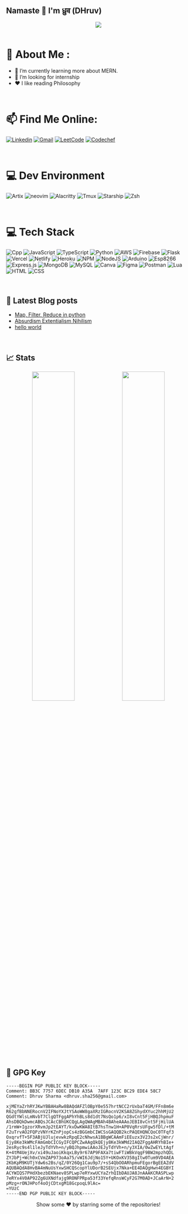 ## Namaste 🙏 I'm ध्रुव (DHruv)

<div align="center">
	<img src="https://raw.githubusercontent.com/mayankchaudhary26/Cool-Readme-ideas/master/data/multi-screen.gif"/>
</div>

<br/>

# 💫 About Me :
- 🌱 I’m currently learning more about MERN.
- 🤔 I’m looking for internship
- ❤️ I like reading Philosophy

<br/>

# 📫 Find Me Online: 
[![Linkedin](https://img.shields.io/badge/LinkedIn-0077B5?style=for-the-badge&logo=linkedin&logoColor=white)](https://www.linkedin.com/in/dhruv-sha256/)
[![Gmail](https://img.shields.io/badge/Gmail-D14836?style=for-the-badge&logo=gmail&logoColor=white)](mailto:dhruv.sha256@gmail.com)
[![LeetCode](https://img.shields.io/badge/-LeetCode-FFA116?style=for-the-badge&logo=LeetCode&logoColor=black)](https://leetcode.com/dhruvsha256/)
[![Codechef](https://img.shields.io/badge/-CodeChef-5B4638?style=for-the-badge&logo=CodeChef&logoColor=white)](https://www.codechef.com/users/m1ch10)

<br/>

# 💻 Dev Environment
![Artix](https://img.shields.io/badge/Artix_Linux-10A0CC?style=for-the-badge&logo=artix-linux&logoColor=white)
![neovim](https://img.shields.io/badge/NeoVim-%2357A143.svg?&style=for-the-badge&logo=neovim&logoColor=white)
![Alacritty](https://img.shields.io/badge/alacritty-F46D01?style=for-the-badge&logo=alacritty&logoColor=white)
![Tmux](https://img.shields.io/badge/tmux-1BB91F?style=for-the-badge&logo=tmux&logoColor=white)
![Starship](https://img.shields.io/badge/starship-DD0B78?style=for-the-badge&logo=starship&logoColor=white)
![Zsh](https://img.shields.io/badge/ZSH-4EAA25?style=for-the-badge&logo=GNU%20Bash&logoColor=white)

<br/>


# 💻 Tech Stack
![Cpp](https://img.shields.io/badge/C%2B%2B-00599C?style=for-the-badge&logo=c%2B%2B&logoColor=white)
![JavaScript](https://img.shields.io/badge/javascript-%23323330.svg?style=for-the-badge&logo=javascript&logoColor=%23F7DF1E)
![TypeScript](https://img.shields.io/static/v1?style=for-the-badge&message=TypeScript&color=3178C6&logo=TypeScript&logoColor=FFFFFF&label=)
![Python](https://img.shields.io/badge/python-3670A0?style=for-the-badge&logo=python&logoColor=ffdd54)
![AWS](https://img.shields.io/badge/AWS-%23FF9900.svg?style=for-the-badge&logo=amazon-aws&logoColor=white)
![Firebase](https://img.shields.io/badge/firebase-%23039BE5.svg?style=for-the-badge&logo=firebase) 
![Flask](https://img.shields.io/badge/Flask-000000?style=for-the-badge&logo=flask&logoColor=white)
![Vercel](https://img.shields.io/badge/vercel-%23000000.svg?style=for-the-badge&logo=vercel&logoColor=white)
![Netlify](https://img.shields.io/badge/netlify-%23000000.svg?style=for-the-badge&logo=netlify&logoColor=#00C7B7)
![Heroku](https://img.shields.io/badge/heroku-%23430098.svg?style=for-the-badge&logo=heroku&logoColor=white)
![NPM](https://img.shields.io/badge/NPM-%23000000.svg?style=for-the-badge&logo=npm&logoColor=white)
![NodeJS](https://img.shields.io/badge/node.js-6DA55F?style=for-the-badge&logo=node.js&logoColor=white)
![Arduino](https://img.shields.io/badge/Arduino-00979D?style=for-the-badge&logo=Arduino&logoColor=white)
![Esp8266](https://img.shields.io/badge/espressif-E7352C?style=for-the-badge&logo=espressif&logoColor=white)
![Express.js](https://img.shields.io/badge/express.js-%23404d59.svg?style=for-the-badge&logo=express&logoColor=%2361DAFB)
![MongoDB](https://img.shields.io/badge/MongoDB-%234ea94b.svg?style=for-the-badge&logo=mongodb&logoColor=white)
![MySQL](https://img.shields.io/badge/mysql-%2300f.svg?style=for-the-badge&logo=mysql&logoColor=white)
![Canva](https://img.shields.io/badge/Canva-%2300C4CC.svg?style=for-the-badge&logo=Canva&logoColor=white)
![Figma](https://img.shields.io/badge/figma-%23F24E1E.svg?style=for-the-badge&logo=figma&logoColor=white)
![Postman](https://img.shields.io/badge/Postman-FF6C37?style=for-the-badge&logo=postman&logoColor=white) 
![Lua](https://img.shields.io/badge/Lua-2C2D72?style=for-the-badge&logo=lua&logoColor=white)
![HTML](https://img.shields.io/badge/HTML5-E34F26?style=for-the-badge&logo=html5&logoColor=white)
![CSS](https://img.shields.io/badge/CSS3-1572B6?style=for-the-badge&logo=css3&logoColor=white)

<br/>

## 📕  Latest Blog posts
<!-- BLOG-POST-LIST:START -->
- [Map, Filter, Reduce in python](https://dhruvsha256.github.io/posts/2022/07/map-filter-reduce-in-python/)
- [Absurdism Extentialism Nihilism](https://dhruvsha256.github.io/posts/2022/07/absurdism-extentialism-nihilism/)
- [hello world](https://dhruvsha256.github.io/posts/2022/07/hello-world/)
<!-- BLOG-POST-LIST:END -->

<br/>

## 📈 Stats
<p align="center">
	<img width="48%" src="https://github-readme-stats.vercel.app/api?username=dhruvsha256&show_icons=true&theme=highcontrast" />
  <img width="48%" src="https://github-readme-streak-stats.herokuapp.com/?user=dhruvsha256&theme=highcontrast" />
</p>

## 🔐 GPG Key
```
-----BEGIN PGP PUBLIC KEY BLOCK-----
Comment: BB3C 7757 6DEC DB10 A35A  7AFF 123C BC29 EDE4 58C7
Comment: Dhruv Sharma <dhruv.sha256@gmail.com>

xjMEYaZrhRYJKwYBBAHaRw8BAQdAFZlOBpY0e557hrtNCC2rUxbaT4GM/FFn8m6e
R62gfBbNNERocnV2IFNoYXJtYSAoWW8gaXRzIGRocnV2KSA8ZGhydXYuc2hhMjU2
QGdtYWlsLmNvbT7ClgQTFggAPhYhBLs8d1dt7NsQo1p6/xI8vCnt5FjHBQJhpmuF
AhsDBQkDwmcABQsJCAcCBhUKCQgLAgQWAgMBAh4BAheAAAoJEBI8vCnt5FjHilUA
/1rmW+IgzorXRvmJp2tEAYT/kvDwKWA8ItB7hsTnw1H+AP0VqRrsUFgw5fDl/+tM
F2uTrvAO2FQPzVNYrKZnPjopCs4zBGGmbCIWCSsGAQQB2kcPAQEHQNCQoC0TFqf3
OxqrvfT+5F3ABjUJlujevwkzRpqE2cNhwsA1BBgWCAAmFiEEuzx3V23s2xCjWnr/
Ejy8Ke3kWMcFAmGmbCICGyIFCQPCZwAAgQkQEjy8Ke3kWMd2IAQZFggAHRYhBIe+
2esRyc9s4l1leJyTdYVh+n/yBQJhpmwiAAoJEJyTdYVh+n/y3XIA/0wZwEYLtAgf
K+4tM4UejXv/xi49uJaoiKkqxLBy9r67AP9FAXa7tiwFTiWBkVqgF9BW2mpzhQDL
ZYJbPj+Wch0xCVmZAP973oAa75/vWI6JdjNo15Y+UKOxKV358gItw0Tum9VD4AEA
2KbKpM9KUTjYdw6s2Bs/qZ/0Y26Qg1Cau9p7/+sS4QbOOARhpmuFEgorBgEEAZdV
AQUBAQdA8HvBA4mNuUsYxwSHCQScopYlUDorB2SEUjx7Nka+EE4DAQgHwn4EGBYI
ACYWIQS7PHdXbezbEKNaev8SPLwp7eRYxwUCYaZrhQIbDAUJA8JnAAAKCRASPLwp
7eRYx4V0AP92Zg6UXNdfajg9RONFPRpa53f33YefqRnsWCyF2G7M0AD+JCaArN+2
pMzg+rONJHPof4oOjCDtxgM18GcpoqL9lAc=
=YUzC
-----END PGP PUBLIC KEY BLOCK-----
```

<div align="center">
 Show some ❤️ by starring some of the repositories!
</div>
